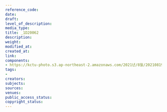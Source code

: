```yaml
---
reference_code: 
date: 
draft: 
level_of_description: 
media_type: 
title: _1D20062
description: 
weight: 
modified_at: 
created_at: 
link: 
components:
- https://kctu-photo.s3.ap-northeast-2.amazonaws.com/2021년/8월/20210819_일본+혐한+극우+지원+국정원은+진상을+밝혀라+기자회견/_1D20062.jpg
tags:
- 
creators: 
subjects: 
sources: 
venues: 
public_access_status: 
copyright_status: 
---
```

